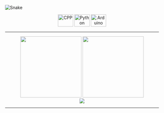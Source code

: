  <!-- <img src="https://github.com/gabohs/gabohs/blob/main/gabohs.gif" /> -->

 ![Snake](https://github.com/gabohs/gabohs/blob/output/github-contribution-grid-snake.svg)

<div align="center">

  <img alt="CPP" height="40" width="50"     src="https://cdn.jsdelivr.net/gh/devicons/devicon/icons/cplusplus/cplusplus-original.svg" > 
  <img alt="Python" height="40" width="50"  src="https://cdn.jsdelivr.net/gh/devicons/devicon/icons/python/python-original.svg"> 
  <img alt="Arduino" height="40" width="50" src="https://cdn.jsdelivr.net/gh/devicons/devicon/icons/arduino/arduino-original.svg">
  
  <br>

</div>

***

 <div align="center">
    <img src="https://github-readme-stats.vercel.app/api?username=gabohs&show_icons=true&theme=gruvbox_light&include_all_commits=true&count_private=true&line_height=30" height=200>
    <img src="https://github-readme-stats.vercel.app/api/top-langs/?username=gabohs&layout=donut&langs_count=8&theme=gruvbox_light&size_weight=0.5&count_weight=0.5&hide=html,css,cmake,batchfile" height=200>
    <br>
    <img src="https://komarev.com/ghpvc/?username=gabohs&&style=for-the-badge"/>
    
 </div>


***
